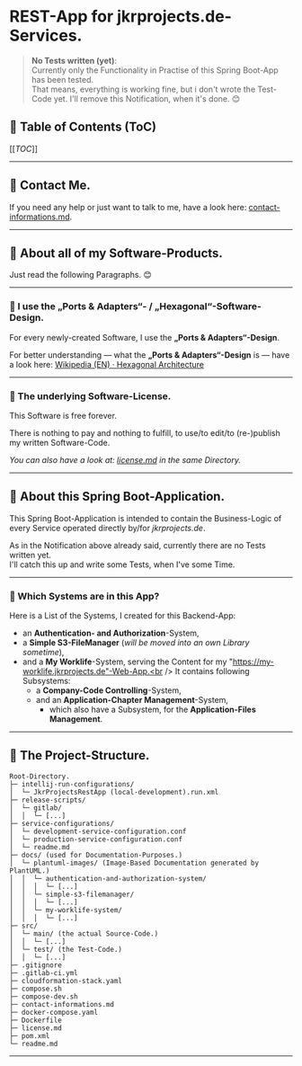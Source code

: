 # REST-App for jkrprojects.de-Services.

> **No Tests written (yet)**:<br />
> Currently only the Functionality in Practise of this Spring Boot-App has been tested.<br />
> That means, everything is working fine, but i don't wrote the Test-Code yet.
> I'll remove this Notification, when it's done. 😊<br />

## 🔎 Table of Contents (ToC)

[[_TOC_]]

---

## 💬 Contact Me.
If you need any help or just want to talk to me, have a look here: [contact-informations.md](contact-informations.md).

---

## 📕 About all of my Software-Products.
Just read the following Paragraphs. 😊

---

### 📃 I use the „Ports & Adapters“- / „Hexagonal“-Software-Design.
For every newly-created Software, I use the **„Ports & Adapters“-Design**.

For better understanding — what the **„Ports & Adapters“-Design** is — have a look here: [Wikipedia (EN) · Hexagonal Architecture](https://en.wikipedia.org/wiki/Hexagonal_architecture_(software))

---

### 📃 The underlying Software-License.
This Software is free forever.

There is nothing to pay and nothing to fulfill, to use/to edit/to (re-)publish my written Software-Code.

*You can also have a look at: [license.md](license.md) in the same Directory.*

---

## 📙 About this Spring Boot-Application.
This Spring Boot-Application is intended to contain the Business-Logic of every Service operated directly by/for _jkrprojects.de_.

As in the Notification above already said, currently there are no Tests written yet.<br />
I'll catch this up and write some Tests, when I've some Time.

---

### 📃 Which Systems are in this App?
Here is a List of the Systems, I created for this Backend-App:
* an **Authentication- and Authorization**-System,
* a **Simple S3-FileManager** (_will be moved into an own Library sometime_),
* and a **My Worklife**-System, serving the Content for my "https://my-worklife.jkrprojects.de"-Web-App.<br />
  It contains following Subsystems:
  * a **Company-Code Controlling**-System,
  * and an **Application-Chapter Management**-System,
    * which also have a Subsystem, for the **Application-Files Management**.

---

## 📘 The Project-Structure.

```
Root-Directory.
├─ intellij-run-configurations/
│  └─ JkrProjectsRestApp (local-development).run.xml
├─ release-scripts/
│  └─ gitlab/
│  │  └─ [...]
├─ service-configurations/
│  └─ development-service-configuration.conf
│  └─ production-service-configuration.conf
│  └─ readme.md
├─ docs/ (used for Documentation-Purposes.)
│  └─ plantuml-images/ (Image-Based Documentation generated by PlantUML.)
│  │  └─ authentication-and-authorization-system/
│  │  │  └─ [...]
│  │  └─ simple-s3-filemanager/
│  │  │  └─ [...]
│  │  └─ my-worklife-system/
│  │  │  └─ [...]
├─ src/
│  └─ main/ (the actual Source-Code.)
│  │  └─ [...]
│  └─ test/ (the Test-Code.)
│  │  └─ [...]
├─ .gitignore
├─ .gitlab-ci.yml
├─ cloudformation-stack.yaml
├─ compose.sh
├─ compose-dev.sh
├─ contact-informations.md
├─ docker-compose.yaml
├─ Dockerfile
├─ license.md
├─ pom.xml
└─ readme.md
```

---